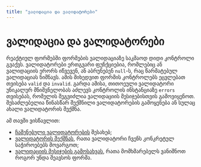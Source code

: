 ```yaml
---
title: "ვალიდაცია და ვალიდატორები"
---
```


# ვალიდაცია და ვალიდატორები

რეაქტიულ ფორმებში ფორმების ვალიდაციაზე საკმაოდ დიდი კონტროლი გვაქვს.
ვალიდატორები ერთგვარი ფუნქციებია, რომლებიც ან ვალიდაციის ერორს იწვევენ,
ან აბრუნებენ `null`-ს, რაც წარმატებულ ვალიდაციას ნიშნავს. ამის მიხედვით
ფორმის კონტროლებს ეცვლებათ თვისება `valid` და `invalid`. გარდა ამისა,
თითოეული ვალიდატორი უნიკალურ მნიშვნელობას აძლევს კონტროლის ინსტანციაზე
`errors` თვისებას, რომელის შეგვიძლია ვალიდაციის მესიჯებისთვის გამოვიყენოთ.
შესაძლებელია წინასწარ შექმნილი ვალიდატორების გამოყენება ან სულაც ახალი
ვალიდატორის შექმნა.

ამ თავში ვისწავლით:

- [ჩაშენებული ვალიდატორების](./built-in-validators.html) შესახებ;
- [ვალიდატორის შექმნას](./creating-validator.html), რათა ვალიდატორი ჩვენს კონკრეტულ საჭიროებებს მოვარგოთ;
- [ვალიდაციის მესიჯების გამოსახვას](./validation-messages.html), რათა მომხმარებელს ვანიშნოთ როგორ უნდა შეავსოს ფორმა.
